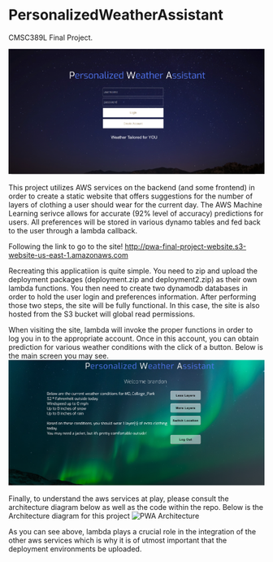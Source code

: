 # PersonalizedWeatherAssistant
CMSC389L Final Project. 

![home](https://raw.githubusercontent.com/BDanielCS/PersonalizedWeatherAssistant/master/home_screen.png)

This project utilizes AWS services on the backend  (and some frontend) in order to create a static website
that offers suggestions for the number of layers of clothing a user should wear for
the current day. The AWS Machine Learning serivce allows for accurate (92% level of accuracy) 
predictions for users.  All preferences will be stored in various dynamo tables and fed back to the
user through a lambda callback.

Following the link to go to the site!
http://pwa-final-project-website.s3-website-us-east-1.amazonaws.com

Recreating this applicatiion is quite simple.  You need to zip and upload the deployment packages 
(deployment.zip and deployment2.zip) as their own lambda functions. You then need to create two
dynamodb databases in order to hold the user login and preferences information.  After performing
those two steps, the site will be fully functional.  In this case, the site is also hosted
from the S3 bucket will global read permissions.

When visiting the site, lambda will invoke the proper functions in order to log you in to the
appropriate account.  Once in this account, you can obtain prediction for various weather conditions
with the click of a button. Below is the main screen you may see.
![main](https://raw.githubusercontent.com/BDanielCS/PersonalizedWeatherAssistant/master/main_screen.png)

Finally, to understand the aws services at play, please consult the architecture diagram below as well
as the code within the repo.
Below is the Architecture diagram for this project
![PWA Architecture](https://raw.githubusercontent.com/BDanielCS/Personalized_Weather_Assistant/master/Personalized_Weather_Assitant.png)

As you can see above, lambda plays a crucial role in the integration of the other aws services which is why it is
of utmost important that the deployment environments be uploaded.
